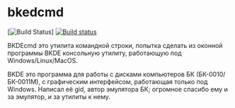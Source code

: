 # bkedcmd
[![Build Status](https://github.com/nzeemin/bkdecmd/actions/workflows/push-matrix.yml/badge.svg?branch=main)]
[![Build status](https://ci.appveyor.com/api/projects/status/o151mhmfhrp69c99?svg=true)](https://ci.appveyor.com/project/nzeemin/bkdecmd)

BKDEcmd это утилита командной строки, попытка сделать из оконной программы BKDE консольную утилиту, работающую под Windows/Linux/MacOS.

BKDE это программа для работы с дисками компьютеров БК (БК-0010/БК-0011М), с графическим интерфейсом, работающая только под Windows.
Написал её gid, автор эмулятора БК; огромное спасибо ему и за эмулятор, и за утилиты к нему.
